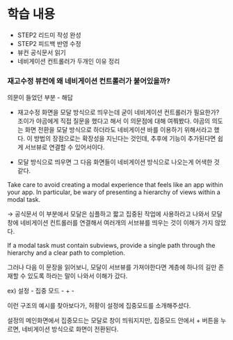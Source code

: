 # 학습 내용

- STEP2 리드미 작성 완성
- STEP2 피드백 반영 수정
- 뷰컨 공식문서 읽기
- 네비게이션 컨트롤러가 두개인 이유 정리

### 재고수정 뷰컨에 왜 네비게이션 컨트롤러가 붙어있을까?


의문이 들었던 부분 - 해답

- 재고수정 화면을 모달 방식으로 띄우는데 굳이 네비게이션 컨트롤러가 필요한가?
조이가 야곰에게 직접 질문을 했다고 해서 이 의문점에 대해 여쭤봤다. 야곰의 의도는 화면 전환을 모달 방식으로 하더라도 네비게이션 바를 이용하기 위해서라고 했다. 이 방법의 장점으로는 확장성을 지닌다는 것인데, 추후에 기능이 추가된다면 쉽게 서브뷰로 연결할 수 있어서이다. 

- 모달 방식으로 띄우면 그 다음 화면들이 네비게이션 방식으로 나오는게 어색한 것 같다.

Take care to avoid creating a modal experience that feels like an app within your app. In particular, be wary of presenting a hierarchy of views within a modal task.

→ 공식문서 이 부분에서 모달은 심플하고 짧고 집중된 작업에 사용하라고 나와서 모달창에 네비게이션 컨트롤러를 연결해서 여러개의 서브뷰를 띄우는 것이 이해가 가지 않았다. 

If a modal task must contain subviews, provide a single path through the hierarchy and a clear path to completion.

그러나 다음 이 문장을 읽어보니, 모달이 서브뷰를 가져야한다면 계층에 하나의 길만 존재할 수 있도록 하라는 말이 나와서 이해가 갔다. 

ex) 설정 - 집중 모드 - + - 

이런 구조의 예시를 찾아보다가, 허황이 설정에 집중모드를 소개해주셨다. 

설정의 메인화면에서 집중모드는 모달로 창이 띄워지지만, 집중모드 안에서 + 버튼을 누르면, 네비게이션 방식으로 화면이 전환된다.
